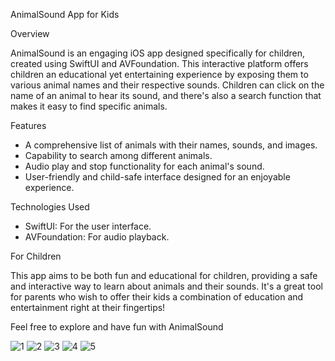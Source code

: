  AnimalSound App for Kids

 Overview

AnimalSound is an engaging iOS app designed specifically for children, created using SwiftUI and AVFoundation. This interactive platform offers children an educational yet entertaining experience by exposing them to various animal names and their respective sounds. Children can click on the name of an animal to hear its sound, and there's also a search function that makes it easy to find specific animals.

 Features

- A comprehensive list of animals with their names, sounds, and images.
- Capability to search among different animals.
- Audio play and stop functionality for each animal's sound.
- User-friendly and child-safe interface designed for an enjoyable experience.

 Technologies Used

- SwiftUI: For the user interface.
- AVFoundation: For audio playback.

 For Children

This app aims to be both fun and educational for children, providing a safe and interactive way to learn about animals and their sounds. It's a great tool for parents who wish to offer their kids a combination of education and entertainment right at their fingertips!

Feel free to explore and have fun with AnimalSound

![1](https://github.com/yasarkilicx34/AnimalSounds/assets/83876748/598b1101-41ed-4c9f-9442-6632eaa4a1d3) ![2](https://github.com/yasarkilicx34/AnimalSounds/assets/83876748/57096052-7d2e-4629-b3d1-21b504475fb1)   ![3](https://github.com/yasarkilicx34/AnimalSounds/assets/83876748/4d30a9e1-112a-4a6e-8e6b-dd554f0646bf)   ![4](https://github.com/yasarkilicx34/AnimalSounds/assets/83876748/87f95f29-b347-47d7-8a8e-4866295ba5a2)  ![5](https://github.com/yasarkilicx34/AnimalSounds/assets/83876748/dd4eddf1-f64f-4149-95d3-73831aecde4d)











